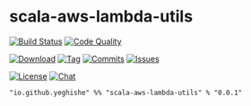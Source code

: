 # scala-aws-lambda-utils

[![Build Status][build-status-badge]][build-status-url]
[![Code Quality][code-quality-badge]][code-quality-url]

[![Download][download-badge]][download-url]
[![Tag][tag-badge]][tag-url]
[![Commits][commits-badge]][commits-url]
[![Issues][issues-badge]][issues-url]

[![License][license-badge]][license-url]
[![Chat][chat-badge]][chat-url]

```
"io.github.yeghishe" %% "scala-aws-lambda-utils" % "0.0.1"
```
[build-status-badge]: https://img.shields.io/travis/yeghishe/scala-aws-lambda-utils.svg?style=flat-square
[build-status-url]: https://travis-ci.org/yeghishe/scala-aws-lambda-utils
[code-quality-badge]: https://img.shields.io/codacy/a55b09fb3fbb44adb9da611f08071457.svg?style=flat-square
[code-quality-url]: https://www.codacy.com/app/ypiruzyan/scala-aws-lambda-utils
[download-badge]: https://img.shields.io/maven-central/v/io.github.yeghishe/scala-aws-lambda-utils_2.11.svg?style=flat-square
[download-url]: https://maven-badges.herokuapp.com/maven-central/io.github.yeghishe/scala-aws-lambda-utils_2.11
[tag-badge]: https://img.shields.io/github/tag/yeghishe/scala-aws-lambda-utils.svg?style=flat-square
[tag-url]: https://github.com/yeghishe/scala-aws-lambda-utils/tags
[commits-badge]: https://img.shields.io/github/commits-since/yeghishe/scala-aws-lambda-utils/v0.0.1.svg?style=flat-square
[commits-url]: https://github.com/yeghishe/scala-aws-lambda-utils/commits/master
[issues-badge]: https://img.shields.io/github/issues/yeghishe/scala-aws-lambda-utils.svg?style=flat-square
[issues-url]: https://github.com/yeghishe/scala-aws-lambda-utils/issues
[license-badge]: https://img.shields.io/badge/License-Apache%202-blue.svg?style=flat-square
[license-url]: LICENSE
[chat-badge]: https://img.shields.io/badge/gitter-join%20chat-brightgreen.svg?style=flat-square
[chat-url]: https://gitter.im/yeghishe/scala-aws-lambda-utils
